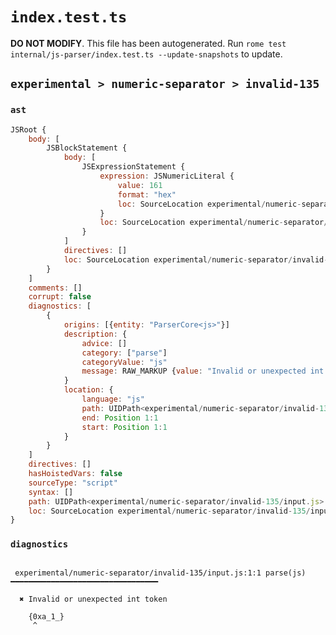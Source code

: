 # `index.test.ts`

**DO NOT MODIFY**. This file has been autogenerated. Run `rome test internal/js-parser/index.test.ts --update-snapshots` to update.

## `experimental > numeric-separator > invalid-135`

### `ast`

```javascript
JSRoot {
	body: [
		JSBlockStatement {
			body: [
				JSExpressionStatement {
					expression: JSNumericLiteral {
						value: 161
						format: "hex"
						loc: SourceLocation experimental/numeric-separator/invalid-135/input.js 1:1-1:7
					}
					loc: SourceLocation experimental/numeric-separator/invalid-135/input.js 1:1-1:7
				}
			]
			directives: []
			loc: SourceLocation experimental/numeric-separator/invalid-135/input.js 1:0-1:8
		}
	]
	comments: []
	corrupt: false
	diagnostics: [
		{
			origins: [{entity: "ParserCore<js>"}]
			description: {
				advice: []
				category: ["parse"]
				categoryValue: "js"
				message: RAW_MARKUP {value: "Invalid or unexpected int token"}
			}
			location: {
				language: "js"
				path: UIDPath<experimental/numeric-separator/invalid-135/input.js>
				end: Position 1:1
				start: Position 1:1
			}
		}
	]
	directives: []
	hasHoistedVars: false
	sourceType: "script"
	syntax: []
	path: UIDPath<experimental/numeric-separator/invalid-135/input.js>
	loc: SourceLocation experimental/numeric-separator/invalid-135/input.js 1:0-2:0
}
```

### `diagnostics`

```

 experimental/numeric-separator/invalid-135/input.js:1:1 parse(js) ━━━━━━━━━━━━━━━━━━━━━━━━━━━━━━━━━

  ✖ Invalid or unexpected int token

    {0xa_1_}
     ^


```
